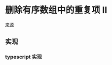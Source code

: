 # 删除有序数组中的重复项 II
[来源](https://leetcode.cn/problems/remove-duplicates-from-sorted-array-ii/)

## 实现

### typescript 实现
```typescript

```
